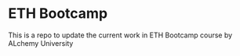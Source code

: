 # ETH Bootcamp

This is a repo to update the current work in ETH Bootcamp course by ALchemy University
